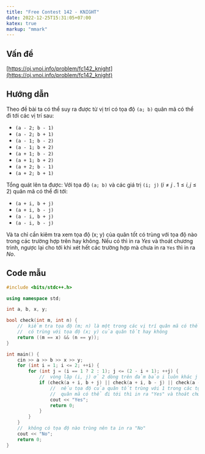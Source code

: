 ```yaml
---
title: "Free Contest 142 - KNIGHT"
date: 2022-12-25T15:31:05+07:00
katex: true
markup: "mmark"
---
```


## Vấn đề

[https://oj.vnoi.info/problem/fc142_knight](https://oj.vnoi.info/problem/fc142_knight)

## Hướng dẫn

Theo đề bài ta có thể suy ra được từ vị trí có tọa độ `(a; b)` quân mã có thể đi tới các vị trí sau:

-   `(a - 2; b - 1)`
-   `(a - 2; b + 1)`
-   `(a - 1; b - 2)`
-   `(a - 1; b + 2)`
-   `(a + 1; b - 2)`
-   `(a + 1; b + 2)`
-   `(a + 2; b - 1)`
-   `(a + 2; b + 1)`

Tổng quát lên ta được: Với tọa độ `(a; b)` và các giá trị `(i; j)` ($i \ne j$ . $1 \le i, j \le 2$) quân mã có thể đi tới:

-   `(a + i, b + j)`
-   `(a + i, b - j)`
-   `(a - i, b + j)`
-   `(a - i, b - j)`

Và ta chỉ cần kiêm tra xem tọa độ (x; y) của quân tốt có trùng với tọa độ nào trong các trường hợp trên hay không. Nếu có thì in ra $Yes$ và thoát chương trình, ngược lại cho tới khi xét hết các trường hợp mà chưa in ra `Yes` thì in ra $No$.

## Code mẫu

```cpp
#include <bits/stdc++.h>

using namespace std;

int a, b, x, y;

bool check(int m, int n) {
    //  kiểm tra tọa độ (m; n) là một trong các vị trí quân mã có thể đi tới
    //  có trùng với tọa độ (x; y) của quân tốt hay không
    return ((m == x) && (n == y));
}

int main() {
    cin >> a >> b >> x >> y;
    for (int i = 1; i <= 2; ++i) {
        for (int j = (i == 1 ? 2 : 1); j <= (2 - i + 1); ++j) {
            //  vòng lặp (i, j) ở 2 dòng trên đảm bảo i luôn khác j
            if (check(a + i, b + j) || check(a + i, b - j) || check(a - i, b + j) || check(a - i, b - j)) {
                //  nếu tọa độ của quân tốt trùng với 1 trong các tọa độ
                //  quân mã có thể đi tới thì in ra "Yes" và thoát chương trình.
                cout << "Yes";
                return 0;
            }
        }
    }
    //  không có tọa độ nào trùng nên ta in ra "No"
    cout << "No";
    return 0;
}
```
